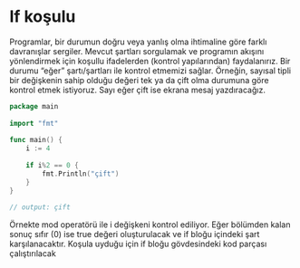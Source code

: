 # If koşulu
Programlar, bir durumun doğru veya yanlış olma ihtimaline göre farklı davranışlar sergiler. Mevcut şartları sorgulamak ve programın akışını yönlendirmek için koşullu ifadelerden (kontrol yapılarından) faydalanırız.
Bir durumu “eğer” şartı/şartları ile kontrol etmemizi sağlar.
Örneğin, sayısal tipli bir değişkenin sahip olduğu değeri tek ya da çift olma durumuna göre kontrol etmek istiyoruz. Sayı eğer çift ise ekrana mesaj yazdıracağız.
```go
package main
 
import "fmt"
 
func main() {
    i := 4
 
    if i%2 == 0 {
        fmt.Println("çift")
    }
}
 
// output: çift 
```


 Örnekte mod operatörü ile i değişkeni kontrol ediliyor. Eğer bölümden kalan sonuç sıfır (0) ise true değeri oluşturulacak ve if       bloğu içindeki şart karşılanacaktır. Koşula uyduğu için if bloğu gövdesindeki kod parçası çalıştırılacak

